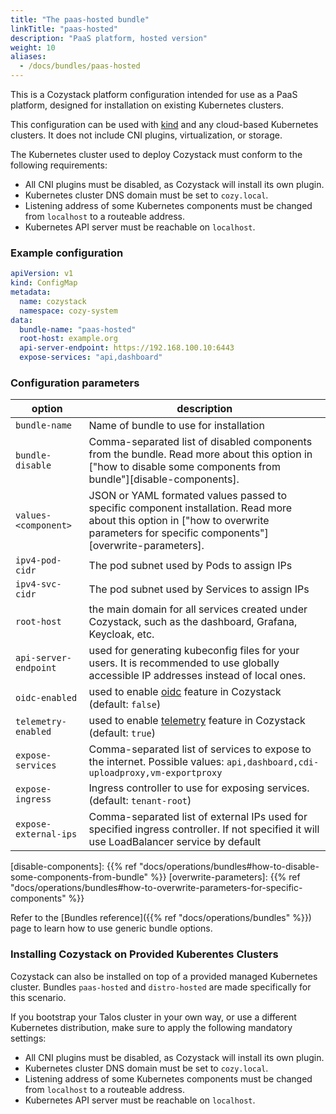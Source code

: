 ```yaml
---
title: "The paas-hosted bundle"
linkTitle: "paas-hosted"
description: "PaaS platform, hosted version"
weight: 10
aliases:
  - /docs/bundles/paas-hosted
---
```


This is a Cozystack platform configuration intended for use as a PaaS platform, designed for installation on existing Kubernetes clusters.

This configuration can be used with [kind](https://kind.sigs.k8s.io/) and any cloud-based Kubernetes clusters.
It does not include CNI plugins, virtualization, or storage.

The Kubernetes cluster used to deploy Cozystack must conform to the following requirements:

* All CNI plugins must be disabled, as Cozystack will install its own plugin.
* Kubernetes cluster DNS domain must be set to `cozy.local`.
* Listening address of some Kubernetes components must be changed from `localhost` to a routeable address.
* Kubernetes API server must be reachable on `localhost`.


### Example configuration

```yaml
apiVersion: v1
kind: ConfigMap
metadata:
  name: cozystack
  namespace: cozy-system
data:
  bundle-name: "paas-hosted"
  root-host: example.org
  api-server-endpoint: https://192.168.100.10:6443
  expose-services: "api,dashboard"
```

### Configuration parameters

| option | description |
|--------|-------------|
| `bundle-name` | Name of bundle to use for installation |
| `bundle-disable` | Comma-separated list of disabled components from the bundle. Read more about this option in ["how to disable some components from bundle"][disable-components].                     |
| `values-<component>` | JSON or YAML formated values passed to specific component installation. Read more about this option in ["how to overwrite parameters for specific components"][overwrite-parameters]. |
| `ipv4-pod-cidr` | The pod subnet used by Pods to assign IPs |
| `ipv4-svc-cidr` | The pod subnet used by Services to assign IPs |
| `root-host` | the main domain for all services created under Cozystack, such as the dashboard, Grafana, Keycloak, etc. |
| `api-server-endpoint` | used for generating kubeconfig files for your users. It is recommended to use globally accessible IP addresses instead of local ones. |
| `oidc-enabled` | used to enable [oidc](/docs/operations/oidc/) feature in Cozystack (default: `false`) |
| `telemetry-enabled` | used to enable [telemetry](/docs/operations/telemetry/) feature in Cozystack (default: `true`) |
| `expose-services` | Comma-separated list of services to expose to the internet. Possible values: `api,dashboard,cdi-uploadproxy,vm-exportproxy` |
| `expose-ingress` | Ingress controller to use for exposing services. (default: `tenant-root`) |
| `expose-external-ips` | Comma-separated list of external IPs used for specified ingress controller. If not specified it will use LoadBalancer service by default |

[disable-components]: {{% ref "docs/operations/bundles#how-to-disable-some-components-from-bundle" %}}
[overwrite-parameters]: {{% ref "docs/operations/bundles#how-to-overwrite-parameters-for-specific-components" %}}

Refer to the [Bundles reference]({{% ref "docs/operations/bundles" %}}) page to learn how to use generic bundle options.

### Installing Cozystack on Provided Kuberentes Clusters

Cozystack can also be installed on top of a provided managed Kubernetes cluster.
Bundles `paas-hosted` and `distro-hosted` are made specifically for this scenario.

If you bootstrap your Talos cluster in your own way, or use a different Kubernetes distribution, make sure
to apply the following mandatory settings:

* All CNI plugins must be disabled, as Cozystack will install its own plugin.
* Kubernetes cluster DNS domain must be set to `cozy.local`.
* Listening address of some Kubernetes components must be changed from `localhost` to a routeable address.
* Kubernetes API server must be reachable on `localhost`.
